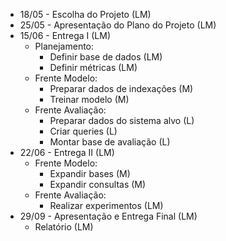 - 18/05 - Escolha do Projeto (LM)
- 25/05 - Apresentação do Plano do Projeto (LM)
- 15/06 - Entrega I (LM)
  - Planejamento:
    - Definir base de dados (LM)
    - Definir métricas (LM)
  - Frente Modelo:
    - Preparar dados de indexações (M)
    - Treinar modelo (M)
  - Frente Avaliação:
    - Preparar dados do sistema alvo (L)
    - Criar queries (L)
    - Montar base de avaliação (L)
- 22/06 - Entrega II (LM)
  - Frente Modelo:
    - Expandir bases (M)
    - Expandir consultas (M)
  - Frente Avaliação:
    - Realizar experimentos (LM)
- 29/09 - Apresentação e Entrega Final (LM)
  - Relatório (LM)

